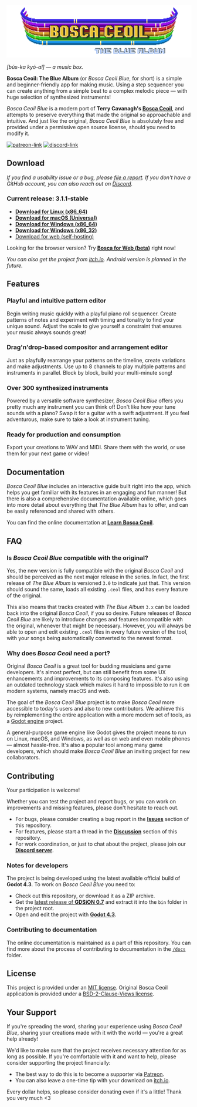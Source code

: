 <p align="center">
	<img src="dist/logo-full.png">
</p>

_[bús-ka kyó-al] — a music box._

**Bosca Ceoil: The Blue Album** (or _Bosca Ceoil Blue_, for short) is a simple and beginner-friendly app for making music. Using a step sequencer you can create anything from a simple beat to a complex melodic piece — with huge selection of synthesized instruments!

_Bosca Ceoil Blue_ is a modern port of **Terry Cavanagh's [Bosca Ceoil](https://github.com/TerryCavanagh/boscaceoil)**, and attempts to preserve everything that made the original so approachable and intuitive. And just like the original, _Bosca Ceoil Blue_ is absolutely free and provided under a permissive open source license, should you need to modify it.

[![patreon-link](https://img.shields.io/badge/Patreon-orange?label=support%20the%20project&color=%23F2614B&style=for-the-badge)](https://patreon.com/YuriSizov)
[![discord-link](https://img.shields.io/badge/Discord-purple?label=get%20in%20touch&color=%235865F2&style=for-the-badge)](https://discord.gg/S657Y9KPF9)


## Download

_If you find a usability issue or a bug, please [file a report](https://github.com/YuriSizov/boscaceoil-blue/issues). If you don't have a GitHub account, you can also reach out on [Discord](https://discord.gg/S657Y9KPF9)._

### Current release: 3.1.1-stable

* **[Download for Linux (x86_64)](https://github.com/YuriSizov/boscaceoil-blue/releases/download/3.1.1-stable/boscaceoil-blue-linux-x86_64.zip)**
* **[Download for macOS (Universal)](https://github.com/YuriSizov/boscaceoil-blue/releases/download/3.1.1-stable/boscaceoil-blue-macos-universal.zip)**
* **[Download for Windows (x86_64)](https://github.com/YuriSizov/boscaceoil-blue/releases/download/3.1.1-stable/boscaceoil-blue-windows-x86_64.zip)**
* **[Download for Windows (x86_32)](https://github.com/YuriSizov/boscaceoil-blue/releases/download/3.1.1-stable/boscaceoil-blue-windows-x86_32.zip)**
* [Download for web (self-hosting)](https://github.com/YuriSizov/boscaceoil-blue/releases/download/3.1.1-stable/boscaceoil-blue-web-universal.zip)

Looking for the browser version? Try **[Bosca for Web (beta)](https://humnom.net/apps/boscaceoil/beta/)** right now!

_You can also get the project from [itch.io](https://yurisizov.itch.io/boscaceoil-blue). Android version is planned in the future._


## Features

### Playful and intuitive pattern editor

Begin writing music quickly with a playful piano roll sequencer. Create patterns of notes and experiment with timing and tonality to find your unique sound. Adjust the scale to give yourself a constraint that ensures your music always sounds great!

### Drag'n'drop-based compositor and arrangement editor

Just as playfully rearrange your patterns on the timeline, create variations and make adjustments. Use up to 8 channels to play multiple patterns and instruments in parallel. Block by block, build your multi-minute song!

### Over 300 synthesized instruments

Powered by a versatile software synthesizer, _Bosca Ceoil Blue_ offers you pretty much any instrument you can think of! Don't like how your tune sounds with a piano? Swap it for a guitar with a swift adjustment. If you feel adventurous, make sure to take a look at instrument tuning.

### Ready for production and consumption

Export your creations to WAV and MIDI. Share them with the world, or use them for your next game or video!


## Documentation

_Bosca Ceoil Blue_ includes an interactive guide built right into the app, which helps you get familiar with its features in an engaging and fun manner! But there is also a comprehensive documentation available online, which goes into more detail about everything that _The Blue Album_ has to offer, and can be easily referenced and shared with others.

You can find the online documentation at **[Learn Bosca Ceoil](https://humnom.net/apps/boscaceoil/docs/)**.


## FAQ

### Is _Bosca Ceoil Blue_ compatible with the original?

Yes, the new version is fully compatible with the original _Bosca Ceoil_ and should be perceived as the next major release in the series. In fact, the first release of _The Blue Album_ is versioned `3.0` to indicate just that. This version should sound the same, loads all existing `.ceol` files, and has every feature of the original.

This also means that tracks created with _The Blue Album_ `3.x` can be loaded back into the original _Bosca Ceoil_, if you so desire. Future releases of _Bosca Ceoil Blue_ are likely to introduce changes and features incompatible with the original, whenever that might be necessary. However, you will always be able to open and edit existing `.ceol` files in every future version of the tool, with your songs being automatically converted to the newest format.

### Why does _Bosca Ceoil_ need a port?

Original _Bosca Ceoil_ is a great tool for budding musicians and game developers. It's almost perfect, but can still benefit from some UX enhancements and improvements to its composing features. It's also using an outdated technology stack which makes it hard to impossible to run it on modern systems, namely macOS and web.

The goal of the _Bosca Ceoil Blue_ project is to make _Bosca Ceoil_ more accessible to today's users and also to new contributors. We achieve this by reimplementing the entire application with a more modern set of tools, as a [Godot engine](https://godotengine.org/) project.

A general-purpose game engine like Godot gives the project means to run on Linux, macOS, and Windows, as well as on web and even mobile phones — almost hassle-free. It's also a popular tool among many game developers, which should make _Bosca Ceoil Blue_ an inviting project for new collaborators.


## Contributing

Your participation is welcome!

Whether you can test the project and report bugs, or you can work on improvements and missing features, please don't hesitate to reach out.

- For bugs, please consider creating a bug report in the **[Issues](https://github.com/YuriSizov/boscaceoil-blue/issues)** section of this repository.
- For features, please start a thread in the **[Discussion](https://github.com/YuriSizov/boscaceoil-blue/discussions)** section of this repository.
- For work coordination, or just to chat about the project, please join our **[Discord server](https://discord.gg/S657Y9KPF9)**.

### Notes for developers

The project is being developed using the latest available official build of **Godot 4.3**. To work on _Bosca Ceoil Blue_ you need to:

- Check out this repository, or download it as a ZIP archive.
- Get the [latest release of **GDSiON 0.7**](https://github.com/YuriSizov/gdsion/releases) and extract it into the `bin` folder in the project root.
- Open and edit the project with **[Godot 4.3](https://godotengine.org/download/archive/#4.3)**.

### Contributing to documentation

The online documentation is maintained as a part of this repository. You can find more about the process of contributing to documentation in the [`/docs`](/docs/README.md) folder.


## License

This project is provided under an [MIT license](LICENSE). Original Bosca Ceoil application is provided under a [BSD-2-Clause-Views license](https://github.com/TerryCavanagh/boscaceoil/blob/da4cedf00c766101f4c7d3a48f1608fc8fd44659/README.md).


## Your Support

If you're spreading the word, sharing your experience using _Bosca Ceoil Blue_, sharing your creations made with it with the world — you're a great help already!

We'd like to make sure that the project receives necessary attention for as long as possible. If you're comfortable with it and want to help, please consider supporting the project financially:

- The best way to do this is to become a supporter via [Patreon](https://www.patreon.com/YuriSizov).
- You can also leave a one-time tip with your download on [itch.io](https://yurisizov.itch.io/boscaceoil-blue).

Every dollar helps, so please consider donating even if it's a little! Thank you very much <3
